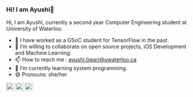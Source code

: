 ### Hi! I am Ayushi👋
<!--
**ayushi2103/ayushi2103** is a ✨ _special_ ✨ repository because its `README.md` (this file) appears on your GitHub profile.
-->
Hi, I am Ayushi, currently a second year Computer Engineering student at University of Waterloo. 
- 🔭 I have worked as a GSoC student for TensorFlow in the past.  
- 👯 I’m willing to collaborate on open source projects, iOS Development and Machine Learning.
- 📫 How to reach me : ayushi.tiwari@uwaterloo.ca
- 🌱 I’m currently learning system programming.  
- 😄 Pronouns: she/her


<a href="ayushitiwari2103@gmail.com">
  <img align="left" alt="Ayushi's Email" width="22px" src="https://cdn.jsdelivr.net/npm/simple-icons@v3/icons/gmail.svg" />
</a>
<a href="https://www.linkedin.com/in/ayushi21/">
  <img align="left" alt="Ayushi's LinkdeIN" width="22px" src="https://cdn.jsdelivr.net/npm/simple-icons@v3/icons/linkedin.svg" />
</a>
<a href="https://medium.com/@ayushitiwari2103">
  <img align="left" alt="Ayushi's Blog" width="22px" src="https://cdn.jsdelivr.net/npm/simple-icons@3.0.1/icons/medium.svg" />
</a>

 
